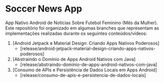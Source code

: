 # Soccer News App

App Nativo Android de Notícias Sobre Futebol Feminino (Mês da Mulher). Este repositório foi organizado em algumas branches que representam as implementações realizadas durante os seguintes conteúdos/vídeos:

1. [Android Jetpack e Material Design: Criando Apps Nativos Poderosos]
    - [release/android-jetpack-material-design-criando-apps-nativos-poderosos]
2. [Abstraindo o Domínio de Apps Android Nativos com Java]
    - [release/abstraindo-dominio-de-apps-android-nativos-com-java]
3. [Consumo de APIs e Persistência de Dados Locais em Apps Android]
    - [release/consumo-de-apis-e-persistencia-de-dados-locais]
